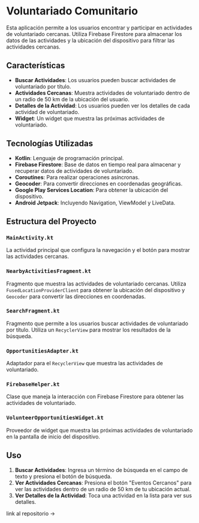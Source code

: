 # Voluntariado Comunitario

Esta aplicación permite a los usuarios encontrar y participar en actividades de voluntariado cercanas. Utiliza Firebase Firestore para almacenar los datos de las actividades y la ubicación del dispositivo para filtrar las actividades cercanas.

## Características

- **Buscar Actividades**: Los usuarios pueden buscar actividades de voluntariado por título.
- **Actividades Cercanas**: Muestra actividades de voluntariado dentro de un radio de 50 km de la ubicación del usuario.
- **Detalles de la Actividad**: Los usuarios pueden ver los detalles de cada actividad de voluntariado.
- **Widget**: Un widget que muestra las próximas actividades de voluntariado.

## Tecnologías Utilizadas

- **Kotlin**: Lenguaje de programación principal.
- **Firebase Firestore**: Base de datos en tiempo real para almacenar y recuperar datos de actividades de voluntariado.
- **Coroutines**: Para realizar operaciones asíncronas.
- **Geocoder**: Para convertir direcciones en coordenadas geográficas.
- **Google Play Services Location**: Para obtener la ubicación del dispositivo.
- **Android Jetpack**: Incluyendo Navigation, ViewModel y LiveData.

## Estructura del Proyecto

### `MainActivity.kt`

La actividad principal que configura la navegación y el botón para mostrar las actividades cercanas.

### `NearbyActivitiesFragment.kt`

Fragmento que muestra las actividades de voluntariado cercanas. Utiliza `FusedLocationProviderClient` para obtener la ubicación del dispositivo y `Geocoder` para convertir las direcciones en coordenadas.

### `SearchFragment.kt`

Fragmento que permite a los usuarios buscar actividades de voluntariado por título. Utiliza un `RecyclerView` para mostrar los resultados de la búsqueda.

### `OpportunitiesAdapter.kt`

Adaptador para el `RecyclerView` que muestra las actividades de voluntariado.

### `FirebaseHelper.kt`

Clase que maneja la interacción con Firebase Firestore para obtener las actividades de voluntariado.

### `VolunteerOpportunitiesWidget.kt`

Proveedor de widget que muestra las próximas actividades de voluntariado en la pantalla de inicio del dispositivo.

## Uso

1. **Buscar Actividades**: Ingresa un término de búsqueda en el campo de texto y presiona el botón de búsqueda.
2. **Ver Actividades Cercanas**: Presiona el botón "Eventos Cercanos" para ver las actividades dentro de un radio de 50 km de tu ubicación actual.
3. **Ver Detalles de la Actividad**: Toca una actividad en la lista para ver sus detalles.

link al repositorio ->
